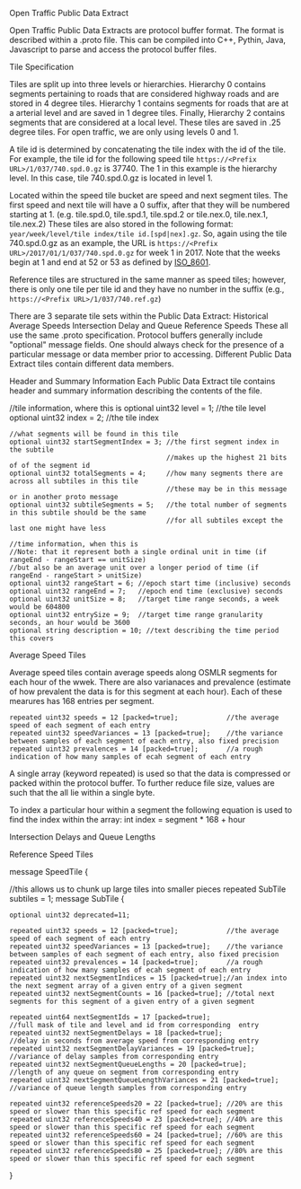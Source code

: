 
Open Traffic Public Data Extract

Open Traffic Public Data Extracts are protocol buffer format. The format is described within a .proto file. This can be compiled into C++, Pythin, Java, Javascript to parse and access the protocol buffer files.

Tile Specification

Tiles are split up into three levels or hierarchies.  Hierarchy 0 contains segments pertaining to roads that are considered highway roads and are stored in 4 degree tiles.  Hierarchy 1 contains segments for roads that are at a arterial level and are saved in 1 degree tiles.  Finally, Hierarchy 2 contains segments that are considered at a local level.  These tiles are saved in .25 degree tiles.  For open traffic, we are only using levels 0 and 1.  

A tile id is determined by concatenating the tile index with the id of the tile.  For example, the tile id for the following speed tile `https://<Prefix URL>/1/037/740.spd.0.gz` is 37740.  The 1 in this example is the hierarchy level.  In this case, tile 740.spd.0.gz is located in level 1.  

Located within the speed tile bucket are speed and next segment tiles.  The first speed and next tile will have a 0 suffix, after that they will be numbered starting at 1. (e.g. tile.spd.0, tile.spd.1, tile.spd.2 or tile.nex.0, tile.nex.1, tile.nex.2)  These tiles are also stored in the following format: `year/week/level/tile index/tile id.[spd|nex].gz`.  So, again using the tile 740.spd.0.gz as an example, the URL is `https://<Prefix URL>/2017/01/1/037/740.spd.0.gz` for week 1 in 2017.  Note that the weeks begin at 1 and end at 52 or 53 as defined by [ISO_8601](https://en.wikipedia.org/wiki/ISO_8601).

Reference tiles are structured in the same manner as speed tiles; however, there is only one tile per tile id and they have no number in the suffix (e.g., `https://<Prefix URL>/1/037/740.ref.gz`) 

There are 3 separate tile sets within the Public Data Extract:
Historical Average Speeds
Intersection Delay and Queue
Reference Speeds
These all use the same .proto specification. Protocol buffers generally include "optional" message fields. One should always check for the presence of a particular message or data member prior to accessing. Different Public Data Extract tiles contain different data members.

Header and Summary Information
Each Public Data Extract tile contains header and summary information describing the contents of the file.

  //tile information, where this is
    optional uint32 level = 1;  //the tile level
    optional uint32 index = 2;  //the tile index

    //what segments will be found in this tile
    optional uint32 startSegmentIndex = 3; //the first segment index in the subtile
                                           //makes up the highest 21 bits of of the segment id
    optional uint32 totalSegments = 4;     //how many segments there are across all subtiles in this tile
                                           //these may be in this message or in another proto message
    optional uint32 subtileSegments = 5;   //the total number of segments in this subtile should be the same
                                           //for all subtiles except the last one might have less

    //time information, when this is
    //Note: that it represent both a single ordinal unit in time (if rangeEnd - rangeStart == unitSize)
    //but also be an average unit over a longer period of time (if rangeEnd - rangeStart > unitSize)
    optional uint32 rangeStart = 6; //epoch start time (inclusive) seconds
    optional uint32 rangeEnd = 7;   //epoch end time (exclusive) seconds
    optional uint32 unitSize = 8;   //target time range seconds, a week would be 604800
    optional uint32 entrySize = 9;  //target time range granularity seconds, an hour would be 3600
    optional string description = 10; //text describing the time period this covers

Average Speed Tiles

Average speed tiles contain average speeds along OSMLR segments for each hour of the wwek. There are also varianaces and prevalence (estimate of how prevalent the data is for this segment at each hour). Each of these mearures has 168 entries per segment.

    repeated uint32 speeds = 12 [packed=true];            //the average speed of each segment of each entry
    repeated uint32 speedVariances = 13 [packed=true];    //the variance between samples of each segment of each entry, also fixed precision
    repeated uint32 prevalences = 14 [packed=true];       //a rough indication of how many samples of ecah segment of each entry
    
A single array (keyword repeated) is used so that the data is compressed or packed within the protocol buffer. To further reduce file size, values are such that the all lie within a single byte. 

To index a particular hour within a segment the following equation is used to find the index within the array:
   int index = segment * 168 + hour

Intersection Delays and Queue Lengths

Reference Speed Tiles

message SpeedTile {
  
  //this allows us to chunk up large tiles into smaller pieces
  repeated SubTile subtiles = 1;
  message SubTile {
  
    optional uint32 deprecated=11;

    repeated uint32 speeds = 12 [packed=true];            //the average speed of each segment of each entry
    repeated uint32 speedVariances = 13 [packed=true];    //the variance between samples of each segment of each entry, also fixed precision
    repeated uint32 prevalences = 14 [packed=true];       //a rough indication of how many samples of ecah segment of each entry
    repeated uint32 nextSegmentIndices = 15 [packed=true];//an index into the next segment array of a given entry of a given segment
    repeated uint32 nextSegmentCounts = 16 [packed=true]; //total next segments for this segment of a given entry of a given segment

    repeated uint64 nextSegmentIds = 17 [packed=true];                  //full mask of tile and level and id from corresponding  entry
    repeated uint32 nextSegmentDelays = 18 [packed=true];               //delay in seconds from average speed from corresponding entry
    repeated uint32 nextSegmentDelayVariances = 19 [packed=true];       //variance of delay samples from corresponding entry
    repeated uint32 nextSegmentQueueLengths = 20 [packed=true];         //length of any queue on segment from corresponding entry
    repeated uint32 nextSegmentQueueLengthVariances = 21 [packed=true]; //variance of queue length samples from corresponding entry

    repeated uint32 referenceSpeeds20 = 22 [packed=true]; //20% are this speed or slower than this specific ref speed for each segment
    repeated uint32 referenceSpeeds40 = 23 [packed=true]; //40% are this speed or slower than this specific ref speed for each segment
    repeated uint32 referenceSpeeds60 = 24 [packed=true]; //60% are this speed or slower than this specific ref speed for each segment
    repeated uint32 referenceSpeeds80 = 25 [packed=true]; //80% are this speed or slower than this specific ref speed for each segment

}
